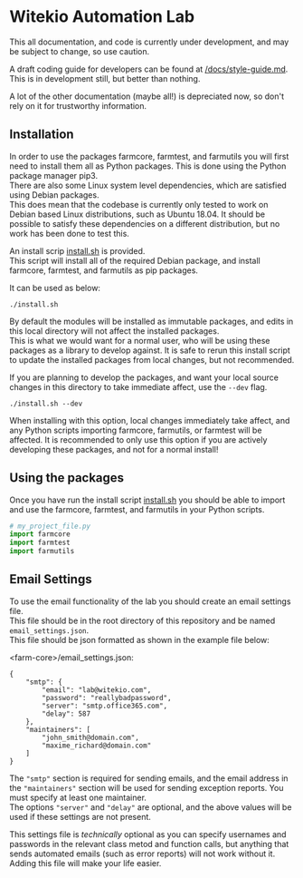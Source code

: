 # Witekio Automation Lab

This all documentation, and code is currently under development, and may be subject to change, so use caution.

A draft coding guide for developers can be found at [/docs/style-guide.md](/docs/style-guide.md). This is in development still, but better than nothing.

A lot of the other documentation (maybe all!) is depreciated now, so don't rely on it for trustworthy information.

## Installation
In order to use the packages farmcore, farmtest, and farmutils you will first need to install them all as Python packages.
This is done using the Python package manager pip3.  
There are also some Linux system level dependencies, which are satisfied using Debian packages.  
This does mean that the codebase is currently only tested to work on Debian based Linux distributions, such as Ubuntu 18.04.
It should be possible to satisfy these dependencies on a different distribution, but no work has been done to test this.  

An install scrip [install.sh](install.sh) is provided.  
This script will install all of the required Debian package, and install farmcore, farmtest, and farmutils as pip packages.  

It can be used as below:
``` shell
./install.sh
```
By default the modules will be installed as immutable packages, and edits in this local directory will not affect the installed packages.  
This is what we would want for a normal user, who will be using these packages as a library to develop against.
It is safe to rerun this install script to update the installed packages from local changes, but not recommended.

If you are planning to develop the packages, and want your local source changes in this directory to take immediate affect, use the `--dev` flag. 
```
./install.sh --dev
```
When installing with this option, local changes immediately take affect, and any Python scripts importing farmcore, farmutils, or farmtest will be affected.
It is recommended to only use this option if you are actively developing these packages, and not for a normal install!

## Using the packages
Once you have run the install script [install.sh](install.sh) you should be able to import and use the farmcore, farmtest, and farmutils in your Python scripts.
```python
# my_project_file.py
import farmcore
import farmtest
import farmutils
```

## Email Settings
To use the email functionality of the lab you should create an email settings file.  
This file should be in the root directory of this repository and be named `email_settings.json`.  
This file should be json formatted as shown in the example file below:

\<farm-core>/email_settings.json:
```
{
    "smtp": {
        "email": "lab@witekio.com",
        "password": "reallybadpassword",
        "server": "smtp.office365.com",
        "delay": 587
    },
    "maintainers": [
        "john_smith@domain.com",
        "maxime_richard@domain.com"
    ]
}
```
The `"smtp"` section is required for sending emails, and the email address in the `"maintainers"` section will be used for sending exception reports. You must specify at least one maintainer.  
The options `"server"` and `"delay"` are optional, and the above values will be used if these settings are not present.

This settings file is _technically_ optional as you can specify usernames and passwords in the relevant class metod and function calls, but anything that sends automated emails (such as error reports) will not work without it.  
Adding this file will make your life easier.
